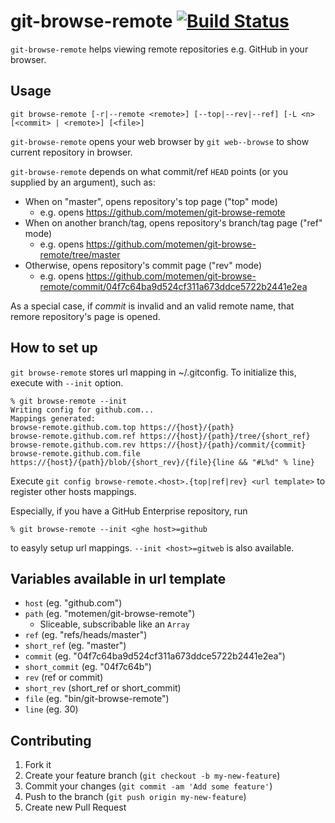 git-browse-remote [![Build Status](https://travis-ci.org/motemen/git-browse-remote.png?branch=master)](https://travis-ci.org/motemen/git-browse-remote)
=================

`git-browse-remote` helps viewing remote repositories e.g. GitHub in your browser.

Usage
-----

```
git browse-remote [-r|--remote <remote>] [--top|--rev|--ref] [-L <n> [<commit> | <remote>] [<file>]
```

`git-browse-remote` opens your web browser by `git web--browse` to show current repository in browser.

`git-browse-remote` depends on what commit/ref `HEAD` points (or you supplied by an argument), such as:

 * When on "master", opens repository's top page ("top" mode)
   * e.g. opens https://github.com/motemen/git-browse-remote
 * When on another branch/tag, opens repository's branch/tag page ("ref" mode)
   * e.g. opens https://github.com/motemen/git-browse-remote/tree/master
 * Otherwise, opens repository's commit page ("rev" mode)
   * e.g. opens https://github.com/motemen/git-browse-remote/commit/04f7c64ba9d524cf311a673ddce5722b2441e2ea

As a special case, if <var>commit</var> is invalid and an valid remote name, that remore repository's page is opened.

How to set up
-------------

`git browse-remote` stores url mapping in ~/.gitconfig.
To initialize this, execute with `--init` option.

```
% git browse-remote --init
Writing config for github.com...
Mappings generated:
browse-remote.github.com.top https://{host}/{path}
browse-remote.github.com.ref https://{host}/{path}/tree/{short_ref}
browse-remote.github.com.rev https://{host}/{path}/commit/{commit}
browse-remote.github.com.file https://{host}/{path}/blob/{short_rev}/{file}{line && "#L%d" % line}
```

Execute `git config browse-remote.<host>.{top|ref|rev} <url template>`
to register other hosts mappings.

Especially, if you have a GitHub Enterprise repository, run

```
% git browse-remote --init <ghe host>=github
```

to easyly setup url mappings. `--init <host>=gitweb` is also available.

Variables available in url template
-----------------------------------

 * `host` (eg. "github.com")
 * `path` (eg. "motemen/git-browse-remote")
   * Sliceable, subscribable like an `Array`
 * `ref` (eg. "refs/heads/master")
 * `short_ref` (eg. "master")
 * `commit` (eg. "04f7c64ba9d524cf311a673ddce5722b2441e2ea")
 * `short_commit` (eg. "04f7c64b")
 * `rev` (ref or commit)
 * `short_rev` (short_ref or short_commit)
 * `file` (eg. "bin/git-browse-remote")
 * `line` (eg. 30)

## Contributing

1. Fork it
2. Create your feature branch (`git checkout -b my-new-feature`)
3. Commit your changes (`git commit -am 'Add some feature'`)
4. Push to the branch (`git push origin my-new-feature`)
5. Create new Pull Request
